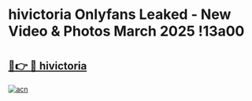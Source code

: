 # hivictoria Onlyfans Leaked - New Video & Photos March 2025 !13a00

# <h2><a href="https://d8td9y.iuczelnia.edu.pl?title=hivictoria&ref=13a00">🔗👉 🔴 hivictoria</a></h2>

[![acn](https://github.com/user-attachments/assets/0f9c940e-d8b0-45ae-aac7-cd30a18b3e1c)](https://d8td9y.iuczelnia.edu.pl?title=hivictoria&ref=13a00)

